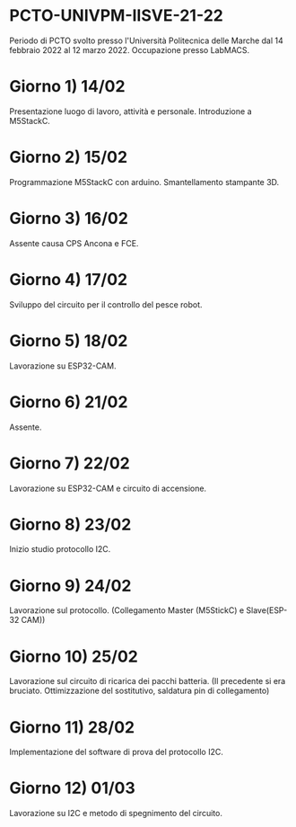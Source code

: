# PCTO-UNIVPM-IISVE-21-22
Periodo di PCTO svolto presso l'Università Politecnica delle Marche dal 14 febbraio 2022 al 12 marzo 2022. 
Occupazione presso LabMACS. 

# Giorno 1) 14/02
Presentazione luogo di lavoro, attività e personale. 
Introduzione a M5StackC.

# Giorno 2) 15/02
Programmazione M5StackC con arduino. 
Smantellamento stampante 3D.

# Giorno 3) 16/02
Assente causa CPS Ancona e FCE.

# Giorno 4) 17/02
Sviluppo del circuito per il controllo del pesce robot. 

# Giorno 5) 18/02
Lavorazione su ESP32-CAM.

# Giorno 6) 21/02
Assente.

# Giorno 7) 22/02
Lavorazione su ESP32-CAM e circuito di accensione. 

# Giorno 8) 23/02
Inizio studio protocollo I2C.

# Giorno 9) 24/02
Lavorazione sul protocollo. (Collegamento Master (M5StickC) e Slave(ESP-32 CAM))

# Giorno 10) 25/02
Lavorazione sul circuito di ricarica dei pacchi batteria. (Il precedente si era bruciato. Ottimizzazione del sostitutivo, saldatura pin di collegamento)

# Giorno 11) 28/02
Implementazione del software di prova del protocollo I2C.

# Giorno 12) 01/03
Lavorazione su I2C e metodo di spegnimento del circuito. 
